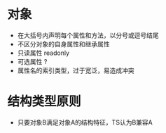 # 对象
- 在大括号内声明每个属性和方法，以分号或逗号结尾
- 不区分对象的自身属性和继承属性
- 只读属性 readonly
- 可选属性 ?
- 属性名的索引类型，过于宽泛，易造成冲突

# 结构类型原则
- 只要对象B满足对象A的结构特征，TS认为B兼容A